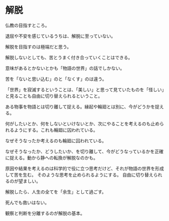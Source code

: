 # 解脱

仏教の目指すところ。

退屈や不安を感じているうちは、解脱に至っていない。

解脱を目指すのは極端だと思う。

解脱しないとしても、苦とうまく付き合っていくことはできる。

意味があるとかないとかも「物語の世界」の話でしかない。

苦を「ないと思い込む」のと「なくす」のは違う。

「世界」を寂滅するということは、「美しい」と思って見ていたものを「怪しい」と見ることも自由に切り替えられるということ。

ある物事を物語とは切り離して捉える。縁起や輪廻とは別に、今がどうかを捉える。

何がしたいとか、何をしないといけないとか、次にやることを考えるのも止められるようにする。これも輪廻に囚われている。

なぜそうなったか考えるのも輪廻に囚われている。

なぜそうなったか、どうしたいか、を切り離して、今がどうなっているかを正確に捉える。動から静への転換が解脱なのかも。

原因や結果を考えるのは科学的で役に立つ思考だけど、それが物語の世界を形成して苦を生む。
そのような思考を止められるようにする。
自由に切り替えられるのが望ましい。

解脱したら、人生の全てを「余生」として過ごす。

死んでも救いはない。

観察と判断を分離するのが解脱の基本。
